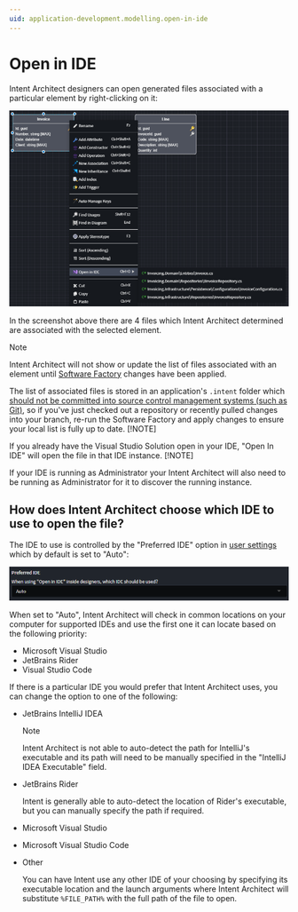 ```yaml
---
uid: application-development.modelling.open-in-ide
---
```

# Open in IDE

Intent Architect designers can open generated files associated with a particular element by right-clicking on it:

![Open in IDE context menu option](images/open-in-ide-context-menu-option.png)

In the screenshot above there are 4 files which Intent Architect determined are associated with the selected element.

> [!NOTE]
>
> Intent Architect will not show or update the list of files associated with an element until [Software Factory](xref:application-development.software-factory.about-software-factory-execution) changes have been applied.
>
> The list of associated files is stored in an application's `.intent` folder which [should not be committed into source control management systems (such as Git)](xref:application-development.applications-and-solutions.git-and-scm-guidance#folders-which-should-always-be-ignored), so if you've just checked out a repository or recently pulled changes into your branch, re-run the Software Factory and apply changes to ensure your local list is fully up to date.
> [!NOTE]
>
> If you already have the Visual Studio Solution open in your IDE, "Open In IDE" will open the file in that IDE instance.
> [!NOTE]
>
> If your IDE is running as Administrator your Intent Architect will also need to be running as Administrator for it to discover the running instance.

## How does Intent Architect choose which IDE to use to open the file?

The IDE to use is controlled by the "Preferred IDE" option in [user settings](xref:application-development.user-interface.how-to-change-user-settings) which by default is set to "Auto":

![Preferred IDE option in user settings](images/preferred-ide-user-setting.png)

When set to "Auto", Intent Architect will check in common locations on your computer for supported IDEs and use the first one it can locate based on the following priority:

- Microsoft Visual Studio
- JetBrains Rider
- Visual Studio Code

If there is a particular IDE you would prefer that Intent Architect uses, you can change the option to one of the following:

- JetBrains IntelliJ IDEA

  > [!NOTE]
  > Intent Architect is not able to auto-detect the path for IntelliJ's executable and its path will need to be manually specified in the "IntelliJ IDEA Executable" field.

- JetBrains Rider

  Intent is generally able to auto-detect the location of Rider's executable, but you can manually specify the path if required.

- Microsoft Visual Studio
- Microsoft Visual Studio Code
- Other

  You can have Intent use any other IDE of your choosing by specifying its executable location and the launch arguments where Intent Architect will substitute `%FILE_PATH%` with the full path of the file to open.
